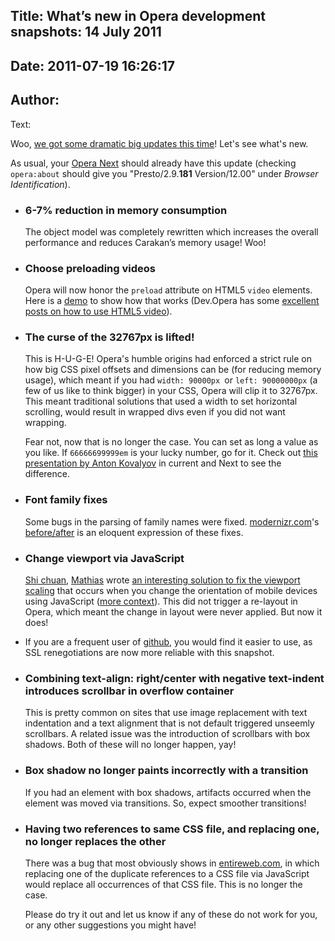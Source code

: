 Title: What’s new in Opera development snapshots: 14 July 2011
----
Date: 2011-07-19 16:26:17
----
Author: 
----
Text:

  <p>Woo, <a href="http://my.opera.com/desktopteam/blog/2011/07/14/javascript-on-a-diet">we got some dramatic big updates this time</a>! Let&#39;s see what&#39;s new.</p>
  <p>As usual, your <a href="http://www.opera.com/browser/next/">Opera Next</a> should already have this update (checking <code>opera:about</code> should give you &quot;Presto/2.9.<b>181</b> Version/12.00&quot; under <i>Browser Identification</i>).</p>
  <ul>
    <li>
      <h3>6-7% reduction in memory consumption</h3><p>The object model was completely rewritten which increases the overall performance and reduces Carakan&#x2019;s memory usage! Woo!</p></li>
    <li><h3>Choose preloading videos</h3>
      <p>Opera will now honor the <code>preload</code> attribute on HTML5 <code>video</code> elements. Here is a <a href="http://jsfiddle.net/nimbu/b637m/show/">demo</a> to show how that works (Dev.Opera has some <a href="http://dev.opera.com/articles/tags/video/">excellent posts on how to use HTML5 video</a>). </p>
    </li> 
    <li>
      <h3>The curse of the 32767px is lifted!</h3>
      <p>This is H-U-G-E! Opera&#39;s humble origins had enforced a strict rule on how big CSS pixel offsets and dimensions can be (for reducing memory usage), which meant if you had <code>width: 90000px </code>or <code>left: 90000000px</code> (a few of us like to think bigger) in your CSS, Opera will clip it to 32767px. This meant traditional solutions that used a width to set horizontal scrolling, would result in wrapped divs even if you did not want wrapping.</p>
      <p>Fear not, now that is no longer the case. You can set as long a value as you like. If <code>66666699999em</code> is your lucky number, go for it.  Check out <a href="http://anton.kovalyov.net/slides/gothamjs/">this presentation by Anton Kovalyov</a> in current and Next to see the difference. </p>
    </li>       
    <li>
      <h3>Font family fixes</h3>
      <p>Some bugs in the parsing of family names were fixed. <a href="http://modernizr.com">modernizr.com</a>&#39;s <a href="http://gyazo.com/0a14a6df219732ef473220775070fe77.png">before/after</a> is an eloquent expression of these fixes.</p>
    </li>
    <li>
      <h3>Change viewport via JavaScript</h3>
      <p><a href="http://www.blog.highub.com/">Shi chuan</a>, <a href="http://mathiasbynens.be/">Mathias</a> wrote <a href="https://gist.github.com/901295">an interesting solution to fix the viewport scaling</a> that occurs when you change the orientation of mobile devices using JavaScript (<a href="https://github.com/shichuan/mobile-html5-boilerplate/issues/12">more context</a>). This did not trigger a re-layout in Opera, which meant the change in layout were never applied. But now it does!</p>
    </li>
    <li>
      <p>If you are a frequent user of <a href="http://github.com">github</a>, you would find it easier to use, as SSL renegotiations are now more reliable with this snapshot.</p>
    </li>
    <li>
      <h3>Combining text-align: right/center with negative text-indent introduces scrollbar in overflow container</h3>
      <p>This is pretty common on sites that use image replacement with text indentation and a text alignment that is not default triggered unseemly scrollbars. A related issue was the introduction of scrollbars with box shadows. Both of these will no longer happen, yay!</p>
    </li>    
    <li>
      <h3>Box shadow no longer paints incorrectly with a transition</h3>
      <p>If you had an element with box shadows, artifacts occurred when the element was moved via transitions. So, expect smoother transitions!</p>
    </li>
    <li>
      <h3>Having two references to same CSS file, and replacing one, no longer replaces the other</h3>
      <p>There was a bug that most obviously shows in <a href="http://entireweb.com">entireweb.com</a>, in which replacing one of the duplicate references to a CSS file via JavaScript would replace all occurrences of that CSS file. This is no longer the case.</p>
    </li>
    <p>Please do try it out and let us know if any of these do not work for you, or any other suggestions you might have!</p></ul>

